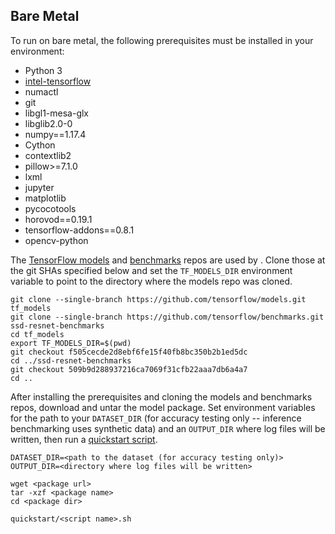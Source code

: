 <!--- 50. Bare Metal -->
## Bare Metal

To run on bare metal, the following prerequisites must be installed in your environment:
* Python 3
* [intel-tensorflow](https://pypi.org/project/intel-tensorflow/)
* numactl
* git
* libgl1-mesa-glx
* libglib2.0-0
* numpy==1.17.4
* Cython
* contextlib2
* pillow>=7.1.0
* lxml
* jupyter
* matplotlib
* pycocotools
* horovod==0.19.1
* tensorflow-addons==0.8.1
* opencv-python

The [TensorFlow models](https://github.com/tensorflow/models) and
[benchmarks](https://github.com/tensorflow/benchmarks) repos are used by
<model name> <precision> <mode>. Clone those at the git SHAs specified
below and set the `TF_MODELS_DIR` environment variable to point to the
directory where the models repo was cloned.

```
git clone --single-branch https://github.com/tensorflow/models.git tf_models
git clone --single-branch https://github.com/tensorflow/benchmarks.git ssd-resnet-benchmarks
cd tf_models
export TF_MODELS_DIR=$(pwd)
git checkout f505cecde2d8ebf6fe15f40fb8bc350b2b1ed5dc
cd ../ssd-resnet-benchmarks
git checkout 509b9d288937216ca7069f31cfb22aaa7db6a4a7
cd ..
```

After installing the prerequisites and cloning the models and benchmarks
repos, download and untar the model package.
Set environment variables for the path to your `DATASET_DIR` (for accuracy
testing only -- inference benchmarking uses synthetic data) and an
`OUTPUT_DIR` where log files will be written, then run a
[quickstart script](#quick-start-scripts).

```
DATASET_DIR=<path to the dataset (for accuracy testing only)>
OUTPUT_DIR=<directory where log files will be written>

wget <package url>
tar -xzf <package name>
cd <package dir>

quickstart/<script name>.sh
```
